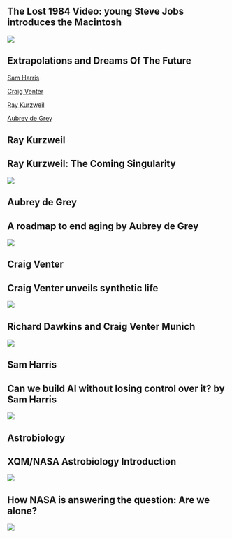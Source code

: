 The Lost 1984 Video: young Steve Jobs introduces the Macintosh
--------------------------------------------------------------

[![]( /image/yid-2B-XwPjn9YY.jpg)](https://www.youtube.com/watch?v=2B-XwPjn9YY)

Extrapolations and Dreams Of The Future
---------------------------------------

[Sam Harris](https://en.wikipedia.org/wiki/Sam_Harris)

[Craig Venter](https://en.wikipedia.org/wiki/Craig_Venter)

[Ray Kurzweil](https://en.wikipedia.org/wiki/Ray_Kurzweil)

[Aubrey de Grey](https://en.wikipedia.org/wiki/Aubrey_de_Grey)

Ray Kurzweil
------------

Ray Kurzweil: The Coming Singularity
------------------------------------

[![]( /image/yid-1uIzS1uCOcE.jpg)](https://www.youtube.com/watch?v=1uIzS1uCOcE)

Aubrey de Grey
--------------

A roadmap to end aging by Aubrey de Grey
----------------------------------------

[![]( /image/yid-8iYpxRXlboQ.jpg)](https://www.youtube.com/watch?v=8iYpxRXlboQ)

Craig Venter
------------

Craig Venter unveils synthetic life
-----------------------------------

[![]( /image/yid-QHIocNOHd7A.jpg)](https://www.youtube.com/watch?v=QHIocNOHd7A)

Richard Dawkins and Craig Venter Munich
---------------------------------------

[![]( /image/yid-EcUD_6dKJ7k.jpg)](https://www.youtube.com/watch?v=EcUD_6dKJ7k)

Sam Harris
----------

Can we build AI without losing control over it? by Sam Harris
-------------------------------------------------------------

[![]( /image/yid-8nt3edWLgIg.jpg)](https://www.youtube.com/watch?v=8nt3edWLgIg)

Astrobiology
------------

XQM/NASA Astrobiology Introduction
----------------------------------

[![]( /image/yid-IZaWP5PyGKc.jpg)](https://www.youtube.com/watch?v=IZaWP5PyGKc)

How NASA is answering the question: Are we alone?
-------------------------------------------------

[![]( /image/yid-Lp7BL-UI0Rw.jpg)](https://www.youtube.com/watch?v=Lp7BL-UI0Rw)